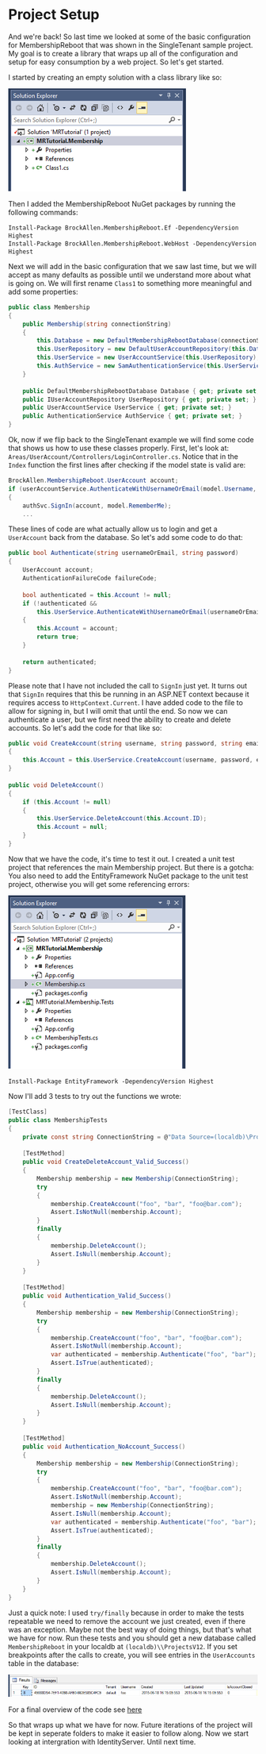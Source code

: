# Project Setup
And we're back! So last time we looked at some of the basic configuration for MembershipReboot that was shown in the SingleTenant sample project. My goal is to create a library that wraps up all of the configuration and setup for easy consumption by a web project. So let's get started.

I started by creating an empty solution with a class library like so:

![alt text](Images/ProjectSetup-InitialSolution.PNG "Initial Solution Explorer")

Then I added the MembershipReboot NuGet packages by running the following commands:
```
Install-Package BrockAllen.MembershipReboot.Ef -DependencyVersion Highest
Install-Package BrockAllen.MembershipReboot.WebHost -DependencyVersion Highest
```

Next we will add in the basic configuration that we saw last time, but we will accept as many defaults as possible until we understand more about what is going on. We will first rename `Class1` to something more meaningful and add some properties:
```csharp
public class Membership
{
    public Membership(string connectionString)
    {
        this.Database = new DefaultMembershipRebootDatabase(connectionString);
        this.UserRepository = new DefaultUserAccountRepository(this.Database);
        this.UserService = new UserAccountService(this.UserRepository);
        this.AuthService = new SamAuthenticationService(this.UserService);
    }

    public DefaultMembershipRebootDatabase Database { get; private set; }
    public IUserAccountRepository UserRepository { get; private set; }
    public UserAccountService UserService { get; private set; }
    public AuthenticationService AuthService { get; private set; }
}
```

Ok, now if we flip back to the SingleTenant example we will find some code that shows us how to use these classes properly. First, let's look at: `Areas/UserAccount/Controllers/LoginController.cs`. Notice that in the `Index` function the first lines after checking if the model state is valid are:
```csharp
BrockAllen.MembershipReboot.UserAccount account;
if (userAccountService.AuthenticateWithUsernameOrEmail(model.Username, model.Password, out account))
{
    authSvc.SignIn(account, model.RememberMe);
    ...
```

These lines of code are what actually allow us to login and get a `UserAccount` back from the database. So let's add some code to do that:
```csharp
public bool Authenticate(string usernameOrEmail, string password)
{
    UserAccount account;
    AuthenticationFailureCode failureCode;

    bool authenticated = this.Account != null;
    if (!authenticated &&
        this.UserService.AuthenticateWithUsernameOrEmail(usernameOrEmail, password, out account, out failureCode))
    {
        this.Account = account;
        return true;
    }

    return authenticated;
}
```

Please note that I have not included the call to `SignIn` just yet. It turns out that `SignIn` requires that this be running in an ASP.NET context because it requires access to `HttpContext.Current`. I have added code to the file to allow for signing in, but I will omit that until the end. So now we can authenticate a user, but we first need the ability to create and delete accounts. So let's add the code for that like so:
```csharp
public void CreateAccount(string username, string password, string email)
{
    this.Account = this.UserService.CreateAccount(username, password, email);
}

public void DeleteAccount()
{
    if (this.Account != null)
    {
        this.UserService.DeleteAccount(this.Account.ID);
        this.Account = null;
    }
}
```

Now that we have the code, it's time to test it out. I created a unit test project that references the main Membership project. But there is a gotcha: You also need to add the EntityFramework NuGet package to the unit test project, otherwise you will get some referencing errors:

![alt text](Images/ProjectSetup-SolutionWithUnitTests.PNG "Added Unit Test Project")


```
Install-Package EntityFramework -DependencyVersion Highest
```

Now I'll add 3 tests to try out the functions we wrote:
```csharp
[TestClass]
public class MembershipTests
{
    private const string ConnectionString = @"Data Source=(localdb)\ProjectsV12;Initial Catalog=MembershipReboot;Integrated Security=True";

    [TestMethod]
    public void CreateDeleteAccount_Valid_Success()
    {
        Membership membership = new Membership(ConnectionString);
        try
        {
            membership.CreateAccount("foo", "bar", "foo@bar.com");
            Assert.IsNotNull(membership.Account);
        }
        finally
        {
            membership.DeleteAccount();
            Assert.IsNull(membership.Account);
        }
    }

    [TestMethod]
    public void Authentication_Valid_Success()
    {
        Membership membership = new Membership(ConnectionString);
        try
        {
            membership.CreateAccount("foo", "bar", "foo@bar.com");
            Assert.IsNotNull(membership.Account);
            var authenticated = membership.Authenticate("foo", "bar");
            Assert.IsTrue(authenticated);
        }
        finally
        {
            membership.DeleteAccount();
            Assert.IsNull(membership.Account);
        }
    }

    [TestMethod]
    public void Authentication_NoAccount_Success()
    {
        Membership membership = new Membership(ConnectionString);
        try
        {
            membership.CreateAccount("foo", "bar", "foo@bar.com");
            Assert.IsNotNull(membership.Account);
            membership = new Membership(ConnectionString);
            Assert.IsNull(membership.Account);
            var authenticated = membership.Authenticate("foo", "bar");
            Assert.IsTrue(authenticated);
        }
        finally
        {
            membership.DeleteAccount();
            Assert.IsNull(membership.Account);
        }
    }
}
```

Just a quick note: I used `try/finally` because in order to make the tests repeatable we need to remove the account we just created, even if there was an exception. Maybe not the best way of doing things, but that's what we have for now. Run these tests and you should get a new database called `MembershipReboot` in your localdb at `(localdb)\\ProjectsV12`. If you set breakpoints after the calls to create, you will see entries in the `UserAccounts` table in the database:

![alt text](Images/ProjectSetup-LocalDbEntry.PNG "User Account Entry in LocalDB")

For a final overview of the code see [here](../Source/MRTutorial-ProjectSetup)

So that wraps up what we have for now. Future iterations of the project will be kept in seperate folders to make it easier to follow along. Now we start looking at intergration with IdentityServer. Until next time.